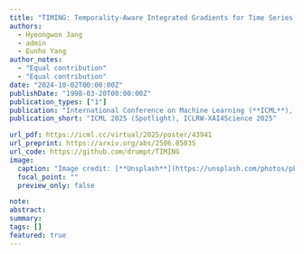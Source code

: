 ```yaml
---
title: "TIMING: Temporality-Aware Integrated Gradients for Time Series Explanation"
authors:
  - Hyeongwon Jang
  - admin
  - Eunho Yang
author_notes:
  - "Equal contribution"
  - "Equal contribution"
date: "2024-10-02T00:00:00Z"
publishDate: "1998-03-20T00:00:00Z"
publication_types: ["1"]
publication: "International Conference on Machine Learning (**ICML**), 2025 (**Spotlight, 313/12107=2.6%**)<br>ICLR Workshop on XAI4Science: From Understanding Model Behavior to Discovering New Scientific Knowledge, 2025"
publication_short: "ICML 2025 (Spotlight), ICLRW-XAI4Science 2025"

url_pdf: https://icml.cc/virtual/2025/poster/43941
url_preprint: https://arxiv.org/abs/2506.05035
url_code: https://github.com/drumpt/TIMING
image:
  caption: "Image credit: [**Unsplash**](https://unsplash.com/photos/pLCdAaMFLTE)"
  focal_point: ""
  preview_only: false

note:
abstract:
summary:
tags: []
featured: true
---
```

